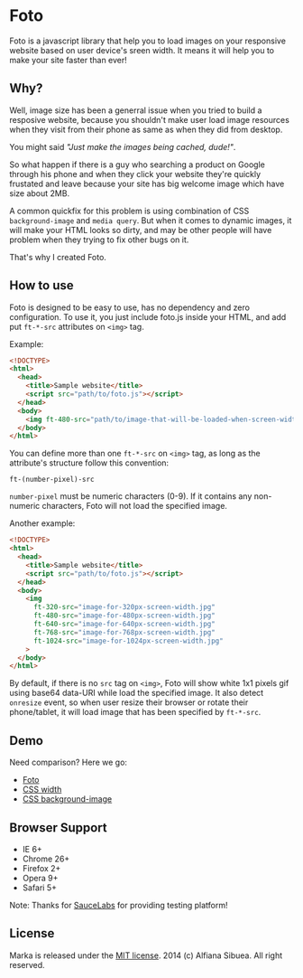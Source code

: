 # Foto

Foto is a javascript library that help you to load images on your responsive website based on user device's sreen width. It means it will help you to make your site faster than ever!

## Why?

Well, image size has been a generral issue when you tried to build a resposive website, because you shouldn't make user load image resources when they visit from their phone as same as when they did from desktop.

You might said _"Just make the images being cached, dude!"_. 

So what happen if there is a guy who searching a product on Google through his phone and when they click your website they're quickly frustated and leave because your site has big welcome image which have size about 2MB.

A common quickfix for this problem is using combination of CSS `background-image` and `media query`. But when it comes to dynamic images, it will make your HTML looks so dirty, and may be other people will have problem when they trying to fix other bugs on it.

That's why I created Foto.

## How to use

Foto is designed to be easy to use, has no dependency and zero configuration. To use it, you just include foto.js inside your HTML, and add put `ft-*-src` attributes on `<img>` tag.

Example:

```html
<!DOCTYPE>
<html>
  <head>
    <title>Sample website</title>
    <script src="path/to/foto.js"></script>
  </head>
  <body>
    <img ft-480-src="path/to/image-that-will-be-loaded-when-screen-width-size-is-480px.jpg">
  </body>
</html>
```

You can define more than one `ft-*-src` on `<img>` tag, as long as the attribute's structure follow this convention: 

```
ft-(number-pixel)-src
```

`number-pixel` must be numeric characters (0-9). If it contains any non-numeric characters, Foto will not load the specified image.

Another example:

```html
<!DOCTYPE>
<html>
  <head>
    <title>Sample website</title>
    <script src="path/to/foto.js"></script>
  </head>
  <body>
    <img 
      ft-320-src="image-for-320px-screen-width.jpg"
      ft-480-src="image-for-480px-screen-width.jpg"
      ft-640-src="image-for-640px-screen-width.jpg"
      ft-768-src="image-for-768px-screen-width.jpg"
      ft-1024-src="image-for-1024px-screen-width.jpg"
    >
  </body>
</html>
```

By default, if there is no `src` tag on `<img>`, Foto will show white 1x1 pixels gif using base64 data-URI while load the specified image. It also detect `onresize` event, so when user resize their browser or rotate their phone/tablet, it will load image that has been specified by `ft-*-src`.

## Demo

Need comparison? Here we go:

- [Foto](http://fian.my.id/foto/demo/)
- [CSS width](http://fian.my.id/foto/demo/full-image.html)
- [CSS background-image](http://fian.my.id/foto/demo/background-image.html)

## Browser Support

- IE 6+
- Chrome 26+
- Firefox 2+
- Opera 9+
- Safari 5+

Note: Thanks for [SauceLabs](https://saucelabs.com/) for providing testing platform!

## License

Marka is released under the [MIT license](https://github.com/fians/foto/blob/master/LICENSE). 2014 (c) Alfiana Sibuea. All right reserved.
